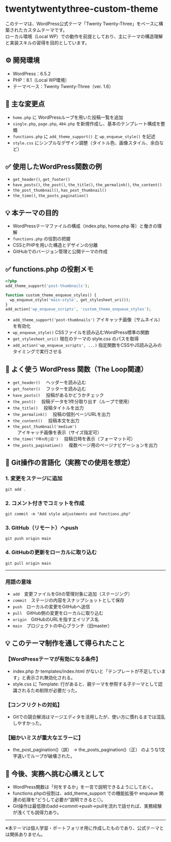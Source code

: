 # twentytwentythree-custom-theme

このテーマは、WordPress公式テーマ「Twenty Twenty-Three」をベースに構築されたカスタムテーマです。  
ローカル環境（Local WP）での動作を前提としており、主にテーマの構造理解と実装スキルの習得を目的としています。

## ⚙️ 開発環境

- WordPress：6.5.2
- PHP：8.1（Local WP環境）
- テーマベース：Twenty Twenty-Three（ver. 1.6）

## 📌 主な変更点

- `home.php` に WordPressループを用いた投稿一覧を追加
- `single.php`, `page.php`, `404.php` を新規作成し、基本のテンプレート構成を整備
- `functions.php` に `add_theme_support()` と `wp_enqueue_style()` を記述
- `style.css` にシンプルなデザイン調整（タイトル色、画像スタイル、余白など）

## ✅ 使用したWordPress関数の例

- `get_header()`, `get_footer()`
- `have_posts()`, `the_post()`, `the_title()`, `the_permalink()`, `the_content()`
- `the_post_thumbnail()`, `has_post_thumbnail()`
- `the_time()`, `the_posts_pagination()`

## 💡 本テーマの目的

- WordPressテーマファイルの構成（index.php, home.php 等）と働きの理解
- `functions.php` の役割の把握
- CSSとPHPを用いた構造とデザインの分離
- GitHubでのバージョン管理と公開テーマの作成

## ✅ functions.php の役割メモ

```php
<?php
add_theme_support('post-thumbnails');

function custom_theme_enqueue_styles() {
  wp_enqueue_style('main-style', get_stylesheet_uri());
}
add_action('wp_enqueue_scripts', 'custom_theme_enqueue_styles');
```

- `add_theme_support('post-thumbnails')` アイキャッチ画像（サムネイル）を有効化  
- `wp_enqueue_style()` CSSファイルを読み込むWordPress標準の関数  
- `get_stylesheet_uri()` 現在のテーマの style.css のパスを取得  
- `add_action('wp_enqueue_scripts', ...)` 指定関数をCSSやJS読み込みのタイミングで実行させる  

## 📌 よく使う WordPress 関数（The Loop関連）

- `get_header()` 　ヘッダーを読み込む  
- `get_footer()` 　フッターを読み込む  
- `have_posts()`　 投稿があるかどうかチェック  
- `the_post()` 　投稿データを1件分取り出す（ループで使用）  
- `the_title()`　 投稿タイトルを出力  
- `the_permalink()` 　投稿の個別ページURLを出力  
- `the_content()` 　投稿本文を出力  
- `the_post_thumbnail('medium')` 　アイキャッチ画像を表示（サイズ指定可）  
- `the_time('Y年n月j日')` 　投稿日時を表示（フォーマット可）  
- `the_posts_pagination()` 　複数ページ用のページナビゲーションを出力  

## 🧠 Git操作の言語化（実務での使用を想定）

### 1. 変更をステージに追加
`git add .`  

### 2. コメント付きでコミットを作成
`git commit -m "Add style adjustments and functions.php"`  

### 3. GitHub（リモート）へpush
`git push origin main`  

### 4. GitHubの更新をローカルに取り込む
`git pull origin main`  

---
### 用語の意味  
- `add`　変更ファイルをGitの管理対象に追加（ステージング）  
- `commit`　ステージの内容をスナップショットとして保存  
- `push`　ローカルの変更をGitHubへ送信  
- `pull`　GitHub側の変更をローカルに取り込む  
- `origin`　GitHubのURLを指すエイリアス名  
- `main`　プロジェクトの中心ブランチ（旧master）  

## 💡 このテーマ制作を通して得られたこと

### 【WordPressテーマが有効になる条件】 
- index.php か templates/index.html がないと「テンプレートが不足しています」と表示され無効化される。  
- style.css に Template: 行があると、親テーマを参照する子テーマとして認識されるため削除が必要だった。  

### 【コンフリクトの対処】  
- Gitでの競合解消はマージエディタを活用したが、使い方に慣れるまでは混乱しやすかった。  

### 【細かいミスが重大なエラーに】  
- the_post_pagination()（誤） → the_posts_pagination()（正） のような1文字違いでループが破壊された。  

## 📝 今後、実務へ挑む心構えとして

- WordPress関数は「何をするか」を一言で説明できるようにしておく。  
- functions.phpの役割は、add_theme_support での機能拡張や enqueue 関連の処理を“どうして必要か”説明できると◎。  
- Git操作は最低限のadd→commit→push→pullを流れで話せれば、実務経験が浅くても説得力あり。  

---

※本テーマは個人学習・ポートフォリオ用に作成したものであり、公式テーマとは関係ありません。
